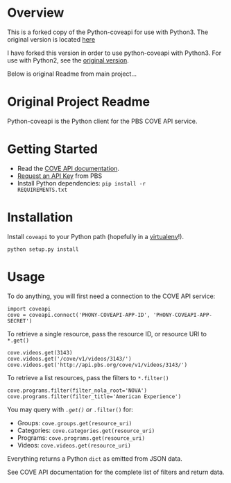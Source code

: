 # Overview

This is a forked copy of the Python-coveapi for use with Python3. The original version is located [here](https://github.com/pellagic-puffbomb/python-coveapi)

I have forked this version in order to use python-coveapi with Python3. For use with Python2, see the [original version](https://github.com/pellagic-puffbomb/python-coveapi).

Below is original Readme from main project...


# Original Project Readme

Python-coveapi is the Python client for the PBS COVE API service.


# Getting Started

* Read the [COVE API documentation](http://projects.pbs.org/confluence/x/1IlGAQ).
* [Request an API Key](http://open.pbs.org/pbs-api-key-request/) from PBS
* Install Python dependencies: <code>pip install -r REQUIREMENTS.txt</code>


# Installation

Install <code>coveapi</code> to your Python path (hopefully in a [virtualenv](http://www.virtualenv.org/)!).

    python setup.py install
    
    
# Usage

To do anything, you will first need a connection to the COVE API service:

    import coveapi
    cove = coveapi.connect('PHONY-COVEAPI-APP-ID', 'PHONY-COVEAPI-APP-SECRET')

To retrieve a single resource, pass the resource ID, or resource URI to <code>*.get()</code>

    cove.videos.get(3143)
    cove.videos.get('/cove/v1/videos/3143/')
    cove.videos.get('http://api.pbs.org/cove/v1/videos/3143/')
    

To retrieve a list resources, pass the filters to <code>*.filter()</code>

    cove.programs.filter(filter_nola_root='NOVA')
    cove.programs.filter(filter_title='American Experience')

You may query with <code>*.get()</code> or <code>*.filter()</code> for:

* Groups: <code>cove.groups.get(resource_uri)</code>
* Categories: <code>cove.categories.get(resource_uri)</code>
* Programs: <code>cove.programs.get(resource_uri)</code>
* Videos: <code>cove.videos.get(resource_uri)</code>
    
Everything returns a Python <code>dict</code> as emitted from JSON data.  

See COVE API documentation for the complete list of filters and return data.
